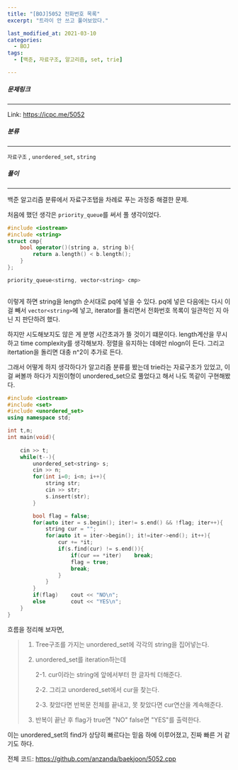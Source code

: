 ```yaml
---
title: "[BOJ]5052 전화번호 목록"
excerpt: "트라이 안 쓰고 풀어보았다."

last_modified_at: 2021-03-10
categories:
  - BOJ
tags:
  - [백준, 자료구조, 알고리즘, set, trie]

---
```



##### 문제링크

---

Link: <https://icpc.me/5052>



##### 분류

---

`자료구조` , `unordered_set`, `string`



##### 풀이

---

백준 알고리즘 분류에서 자료구조탭을 차례로 푸는 과정중 해결한 문제.



처음에 했던 생각은 `priority_queue`를 써서 풀 생각이었다.

```cpp
#include <iostream>
#include <string>
struct cmp{
    bool operator()(string a, string b){
        return a.length() < b.length();
    }
};

priority_queue<stirng, vector<string> cmp>
 
```

이렇게 하면 string을 length 순서대로 pq에 넣을 수 있다.
pq에 넣은 다음에는 다시 이걸 빼서 `vector<string>`에 넣고, iterator를 돌리면서 전화번호 목록이 일관적인 지 아닌 지 판단하려 했다.



하지만 시도해보지도 않은 게 분명 시간초과가 뜰 것이기 떄문이다. 
length계산을 무시하고 time complexity를 생각해보자. 정렬을 유지하는 데에만 nlogn이 든다.
그리고 itertation을 돌리면 대충 n^2이 추가로 든다. 



그래서 어떻게 하지 생각하다가 알고리즘 분류를 봤는데 trie라는 자료구조가 있었고, 이걸 써볼까 하다가
지원이형이 unordered_set으로 풀었다고 해서 나도 똑같이 구현해봤다.

```cpp
#include <iostream>
#include <set>
#include <unordered_set>
using namespace std;

int t,n;
int main(void){
    
    cin >> t;
    while(t--){
        unordered_set<string> s;
        cin >> n;
        for(int i=0; i<n; i++){
            string str;
            cin >> str;
            s.insert(str);
        }

        bool flag = false;
        for(auto iter = s.begin(); iter!= s.end() && !flag; iter++){
            string cur = "";
            for(auto it = iter->begin(); it!=iter->end(); it++){
                cur += *it;
                if(s.find(cur) != s.end()){
                    if(cur == *iter)    break;
                    flag = true;
                    break;
                }
            }
        }
        if(flag)    cout << "NO\n";
        else        cout << "YES\n";
    }
}
```

흐름을 정리해 보자면,

> 1. Tree구조를 가지는 unordered_set에 각각의 string을 집어넣는다.
>    
>
> 2. unordered_set를 iteration하는데
>
>    2-1. cur이라는 string에 앞에서부터 한 글자씩 더해준다.
>
>    2-2. 그리고 unordered_set에서 cur을 찾는다.
>
>    2-3. 찾았다면 반복문 전체를 끝내고, 못 찾았다면 cur연산을 계속해준다.
>
>
> 3. 반복이 끝난 후 flag가 true면 "NO" false면 "YES"를 출력한다.



이는 unordered_set의 find가 상당히 빠르다는 믿음 하에 이루어졌고, 진짜 빠른 거 같기도 하다.

전체 코드: https://github.com/anzanda/baekjoon/5052.cpp





